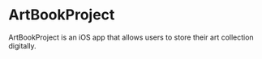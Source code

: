 # ArtBookProject
ArtBookProject is an iOS app that allows users to store their art collection digitally.
